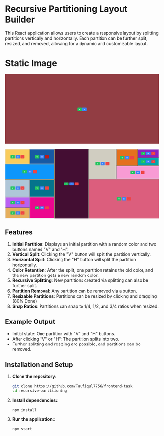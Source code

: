 # Recursive Partitioning Layout Builder

This React application allows users to create a responsive layout by splitting partitions vertically and horizontally. Each partition can be further split, resized, and removed, allowing for a dynamic and customizable layout.

# Static Image

![Task Image](./public/images/task-1-initial.png)

![Task Image](./public/images/task-1-full.png)

## Features

1. **Initial Partition**: Displays an initial partition with a random color and two buttons named "V" and "H".
2. **Vertical Split**: Clicking the "V" button will split the partition vertically.
3. **Horizontal Split**: Clicking the "H" button will split the partition horizontally.
4. **Color Retention**: After the split, one partition retains the old color, and the new partition gets a new random color.
5. **Recursive Splitting**: New partitions created via splitting can also be further split.
6. **Partition Removal**: Any partition can be removed via a button.
7. **Resizable Partitions**: Partitions can be resized by clicking and dragging (80% Done)
8. **Snap Ratios**: Partitions can snap to 1/4, 1/2, and 3/4 ratios when resized.

## Example Output

- Initial state: One partition with "V" and "H" buttons.
- After clicking "V" or "H": The partition splits into two.
- Further splitting and resizing are possible, and partitions can be removed.

## Installation and Setup

1. **Clone the repository**:
   ```sh
   git clone https://github.com/Taufiqul7756/frontend-task
   cd recursive-partitioning
   ```
2. **Install dependencies:**:
   ```sh
   npm install
   ```
3. **Run the application:**:
   ```sh
   npm start
   ```
